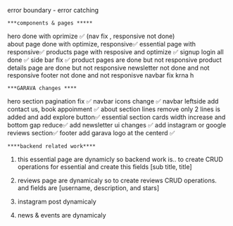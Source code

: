 error boundary - error catching

    ***components & pages *****
hero done with oprimize ✅ (nav fix , responsive not done)   
about page done with optimize, responsive✅
essential page with responsive✅
products page with resposive and optimize ✅
signup login all done ✅
side bar fix ✅
product pages are done but not responsive
product details page are done but not responsive
newsletter not done and not responsive
footer not done and not responisve
navbar fix krna h 






    ***GARAVA changes ****
hero section pagination fix ✅
navbar icons change ✅
navbar leftside add contact us, book appoinment ✅
about section  lines remove only 2 lines is added and add explore button✅
essential section cards width increase and bottom gap reduce✅
add newsletter ui changes ✅
add instagram or google reviews section✅
footer add garava logo at the centerd ✅









    ****backend related work****

1) this essential page are dynamicly so backend work is.. to create CRUD operations for essential and create this fields [sub title, title]

2) reviews page are dynamicaly so to create reviews CRUD operations. and fields are [username, description, and stars]

2) instagram post dynamicaly 

3) news & events are dynamicaly

